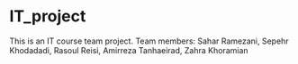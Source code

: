 # IT_project
This is an IT course team project.
Team members: Sahar Ramezani, Sepehr Khodadadi, Rasoul Reisi, Amirreza Tanhaeirad, Zahra Khoramian
